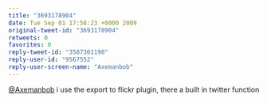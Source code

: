 ```yaml
---
title: "3693178904"
date: Tue Sep 01 17:58:23 +0000 2009
original-tweet-id: "3693178904"
retweets: 0
favorites: 0
reply-tweet-id: "3587361190"
reply-user-id: "9567552"
reply-user-screen-name: "Axemanbob"
---
```

<a href="https://twitter.com/Axemanbob">@Axemanbob</a> i use the export to flickr plugin, there a built in twitter function
